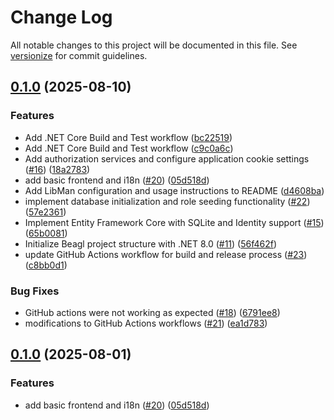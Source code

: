 # Change Log

All notable changes to this project will be documented in this file. See [versionize](https://github.com/versionize/versionize) for commit guidelines.

<a name="0.1.0"></a>
## [0.1.0](https://www.github.com/jstmichel/beagl/releases/tag/v0.1.0) (2025-08-10)

### Features

* Add .NET Core Build and Test workflow ([bc22519](https://www.github.com/jstmichel/beagl/commit/bc225194fdf069fad46f4dafb06319d89a7695c7))
* Add .NET Core Build and Test workflow ([c9c0a6c](https://www.github.com/jstmichel/beagl/commit/c9c0a6c8fce919b58e2b96242119cc95eae31f1a))
* Add authorization services and configure application cookie settings ([#16](https://www.github.com/jstmichel/beagl/issues/16)) ([18a2783](https://www.github.com/jstmichel/beagl/commit/18a2783d0454fd59f1a73898cdafe82f95102777))
* add basic frontend and i18n ([#20](https://www.github.com/jstmichel/beagl/issues/20)) ([05d518d](https://www.github.com/jstmichel/beagl/commit/05d518dc06aefe4fbcdb0535f6143ea7b85ae023))
* Add LibMan configuration and usage instructions to README ([d4608ba](https://www.github.com/jstmichel/beagl/commit/d4608baf099a3d1baa5130bc9315636fac5ad158))
* implement database initialization and role seeding functionality ([#22](https://www.github.com/jstmichel/beagl/issues/22)) ([57e2361](https://www.github.com/jstmichel/beagl/commit/57e2361ebc14407d9ea9763a375b3d7b6d24c53f))
* Implement Entity Framework Core with SQLite and Identity support ([#15](https://www.github.com/jstmichel/beagl/issues/15)) ([65b0081](https://www.github.com/jstmichel/beagl/commit/65b0081263e68dc7f31199d04f8f8f0ae60744b9))
* Initialize Beagl project structure with .NET 8.0 ([#11](https://www.github.com/jstmichel/beagl/issues/11)) ([56f462f](https://www.github.com/jstmichel/beagl/commit/56f462f9c844ed5b6618704259eee7e2a09a9ed6))
* update GitHub Actions workflow for build and release process ([#23](https://www.github.com/jstmichel/beagl/issues/23)) ([c8bb0d1](https://www.github.com/jstmichel/beagl/commit/c8bb0d139b78f079455606c44da8b5ba73662039))

### Bug Fixes

* GitHub actions were not working as expected ([#18](https://www.github.com/jstmichel/beagl/issues/18)) ([6791ee8](https://www.github.com/jstmichel/beagl/commit/6791ee8b29e9a43c99d23bfaf9c07eea961f375f))
* modifications to GitHub Actions workflows ([#21](https://www.github.com/jstmichel/beagl/issues/21)) ([ea1d783](https://www.github.com/jstmichel/beagl/commit/ea1d7831e3be7076ad9100820046193749420f42))

<a name="0.1.0"></a>
## [0.1.0](https://www.github.com/jstmichel/beagl/releases/tag/v0.1.0) (2025-08-01)

### Features

* add basic frontend and i18n ([#20](https://www.github.com/jstmichel/beagl/issues/20)) ([05d518d](https://www.github.com/jstmichel/beagl/commit/05d518dc06aefe4fbcdb0535f6143ea7b85ae023))


